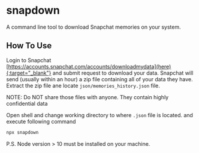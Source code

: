 # snapdown

A command line tool to download Snapchat memories on your system.

## How To Use

Login to Snapchat [https://accounts.snapchat.com/accounts/downloadmydata](here){:target="_blank"} and submit request to download your data. Snapchat will send (usually within an hour) a zip file containing all of your data they have. Extract the zip file ane locate `json/memories_history.json` file.

NOTE: Do NOT share those files with anyone. They contain highly confidential data

Open shell and change working directory to where `.json` file is located. and execute following command

```bash
npx snapdown
```

P.S. Node version > 10 must be installed on your machine.
